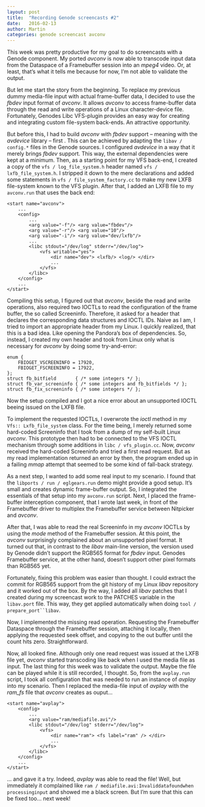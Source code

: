 ```yaml
---
layout: post
title:  "Recording Genode screencasts #2"
date:   2016-02-13
author: Martin
categories: genode screencast avconv
---
```


This week was pretty productive for my goal to do screencasts with a Genode
component. My ported *avconv* is now able to transcode input data from the
Dataspace of a Framebuffer session into an *mpeg4* video. Or, at least, that’s
what it tells me because for now, I’m not able to validate the output.

But let me start the story from the beginning. To replace my previous dummy
media-file input with actual frame-buffer data, I decided to use the *fbdev*
input format of *avconv*. It allows *avconv* to access frame-buffer data
through the read and write operations of a Linux character-device file.
Fortunately, Genodes Libc VFS-plugin provides an easy way for creating and
integrating custom file-system back-ends. An attractive opportunity.

But before this, I had to build *avconv* with *fbdev* support – meaning with
the *avdevice* library – first . This can be achieved by adapting the
`libav / config.*` files in the Genode sources. I configured *avdevice* in a
way that it merely brings *fbdev* support. This way, the external dependencies
were kept at a minimum. Then, as a starting point for my VFS back-end, I
created a copy of the
`vfs / log_file_system.h` header named `vfs / lxfb_file_system.h`. I stripped
it down to the mere declarations and added some statements in
`vfs / file_system_factory.cc` to make my new LXFB file-system known to the VFS
plugin. After that, I added an LXFB file to my `avconv.run` that uses the back
end:

~~~
<start name="avconv">
	...
	<config>
		...
		<arg value="-f"/> <arg value="fbdev"/>
		<arg value="-r"/> <arg value="10"/>
		<arg value="-i"/> <arg value="dev/lxfb"/>
		...
		<libc stdout="/dev/log" stderr="/dev/log">
			<vfs writable="yes">
				<dir name="dev"> <lxfb/> <log/> </dir>
				...
			</vfs>
		</libc>
	</config>
	...
</start>
~~~

Compiling this setup, I figured out that *avconv*, beside the read and write
operations, also required two IOCTLs to read the configuration of the frame
buffer, the so called Screeninfo. Therefore, it asked for a header that
declares the corresponding data structures and IOCTL IDs. Naive as I am, I
tried to import an appropriate header from my Linux. I quickly realized, that
this is a bad idea. Like opening the Pandora’s box of dependencies. So,
instead, I created my own header and took from Linux only what is necessary for
*avconv* by doing some try-and-error:

~~~
enum {
	FBIOGET_VSCREENINFO = 17920,
	FBIOGET_FSCREENINFO = 17922,
};
struct fb_bitfield       { /* some integers */ };
struct fb_var_screeninfo { /* some integers and fb_bitfields */ };
struct fb_fix_screeninfo { /* some integers */ };
~~~

Now the setup compiled and I got a nice error about an unsupported IOCTL beeing
issued on the LXFB file.

To implement the requested IOCTLs, I overwrote the *ioctl* method in my
`Vfs:: Lxfb_file_system` class. For the time being, I merely returned some
hard-coded Screeninfo that I took from a dump of my self-built Linux *avconv*.
This prototype then had to be connected to the VFS IOCTL mechanism through some
additions in `libc / vfs_plugin.cc`. Now, *avconv* received the hard-coded
Screeninfo and tried a first read request. But as my read implementation
returned an error by then, the program ended up in a failing *mmap* attempt
that seemed to be some kind of fall-back strategy.

As a next step, I wanted to add some real input to my scenario. I found that
the `libports / run / eglgears.run` demo might provide a good setup. It’s small
and creates dynamic frame-buffer output. So, I integrated the essentials of
that setup into my `avconv.run` script. Next, I placed the frame-buffer
interception component, that I wrote last week, in front of the Framebuffer
driver to multiplex the Framebuffer service between Nitpicker and *avconv*.

After that, I was able to read the real Screeninfo in my *avconv* IOCTLs by
using the *mode* method of the Framebuffer session. At this point, the
*avconv* surprisingly complained about an unsupported pixel format. It turned
out that, in contrast to the *libav* main-line version, the version used by
Genode didn’t support the RGB565 format for *fbdev* input. Genodes Framebuffer
service, at the other hand, doesn’t support other pixel formats than RGB565
yet.

Fortunately, fixing this problem was easier than thought. I could extract the
commit for RGB565 support from the git history of my Linux *libav* repository
and it worked out of the box. By the way, I added all *libav* patches that I
created during my screencast work to the PATCHES variable in the `libav.port`
file. This way, they get applied automatically when doing
`tool / prepare_port``libav`.

Now, I implemented the missing read operation. Requesting the Framebuffer
Dataspace through the Framebuffer session, attaching it locally, then applying
the requested seek offset, and copying to the out buffer until the count hits
zero. Straightforward.

Now, all looked fine. Although only one read request was issued at the LXFB
file yet, *avconv* started transcoding like back when I used the media file as
input.  The last thing for this week was to validate the output. Maybe the file
can be played while it is still recorded, I thought. So, from the `avplay.run`
script, I took all configuration that was needed to run an instance of *avplay*
into my scenario. Then I replaced the media-file input of *avplay* with the
*ram_fs* file that *avconv* creates as ouput…

~~~
<start name="avplay">
	<config>
		...
		<arg value="ram/mediafile.avi"/>
		<libc stdout="/dev/log" stderr="/dev/log">
			<vfs>
				<dir name="ram"> <fs label="ram" /> </dir>
				...
			</vfs>
		</libc>
	</config>
	...
</start>
~~~

… and gave it a try. Indeed, *avplay* was able to read the file! Well, but
immediately it complained like
`ram / mediafile.avi:`<wbr>`Invalid`<wbr>`data`<wbr>`found`<wbr>`when`<wbr>`processing`<wbr>`input` and showed me a
black screen. But I’m sure that this can be fixed too… next week!
